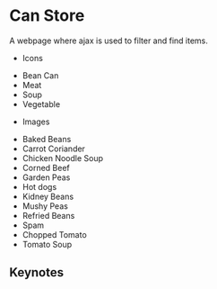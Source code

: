 # Can Store

A webpage where ajax is used to filter and find items.

* Icons

- Bean Can
- Meat
- Soup
- Vegetable

* Images

- Baked Beans
- Carrot Coriander
- Chicken Noodle Soup
- Corned Beef
- Garden Peas
- Hot dogs
- Kidney Beans
- Mushy Peas
- Refried Beans
- Spam
- Chopped Tomato
- Tomato Soup

## Keynotes
